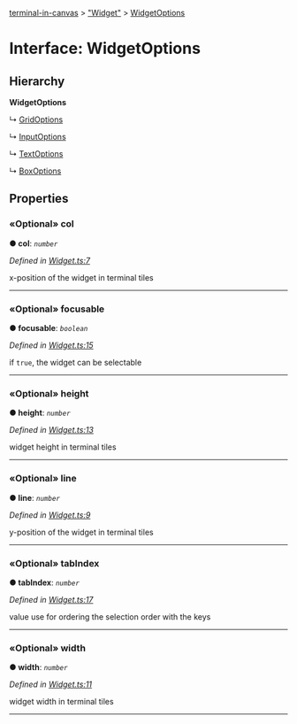 [terminal-in-canvas](../README.md) > ["Widget"](../modules/_widget_.md) > [WidgetOptions](../interfaces/_widget_.widgetoptions.md)



# Interface: WidgetOptions

## Hierarchy

**WidgetOptions**

↳  [GridOptions](_widgets_grid_.gridoptions.md)




↳  [InputOptions](_widgets_input_.inputoptions.md)




↳  [TextOptions](_widgets_text_.textoptions.md)




↳  [BoxOptions](_widgets_box_.boxoptions.md)









## Properties
<a id="col"></a>

### «Optional» col

**●  col**:  *`number`* 

*Defined in [Widget.ts:7](https://github.com/danikaze/terminal-in-canvas/blob/04a5bae/src/Widget.ts#L7)*



x-position of the widget in terminal tiles




___

<a id="focusable"></a>

### «Optional» focusable

**●  focusable**:  *`boolean`* 

*Defined in [Widget.ts:15](https://github.com/danikaze/terminal-in-canvas/blob/04a5bae/src/Widget.ts#L15)*



if `true`, the widget can be selectable




___

<a id="height"></a>

### «Optional» height

**●  height**:  *`number`* 

*Defined in [Widget.ts:13](https://github.com/danikaze/terminal-in-canvas/blob/04a5bae/src/Widget.ts#L13)*



widget height in terminal tiles




___

<a id="line"></a>

### «Optional» line

**●  line**:  *`number`* 

*Defined in [Widget.ts:9](https://github.com/danikaze/terminal-in-canvas/blob/04a5bae/src/Widget.ts#L9)*



y-position of the widget in terminal tiles




___

<a id="tabindex"></a>

### «Optional» tabIndex

**●  tabIndex**:  *`number`* 

*Defined in [Widget.ts:17](https://github.com/danikaze/terminal-in-canvas/blob/04a5bae/src/Widget.ts#L17)*



value use for ordering the selection order with the keys




___

<a id="width"></a>

### «Optional» width

**●  width**:  *`number`* 

*Defined in [Widget.ts:11](https://github.com/danikaze/terminal-in-canvas/blob/04a5bae/src/Widget.ts#L11)*



widget width in terminal tiles




___


